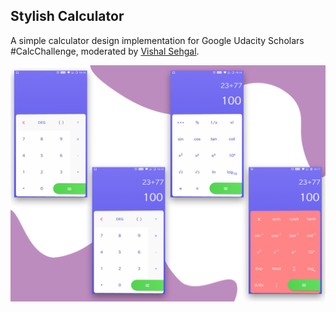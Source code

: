 ## Stylish Calculator

A simple calculator design implementation for Google Udacity Scholars #CalcChallenge, moderated by [Vishal Sehgal](https://twitter.com/vishalsehgal31).

![Image Preview](https://raw.githubusercontent.com/YuganshT79/Stylish-Calculator/master/ss/preview.png)